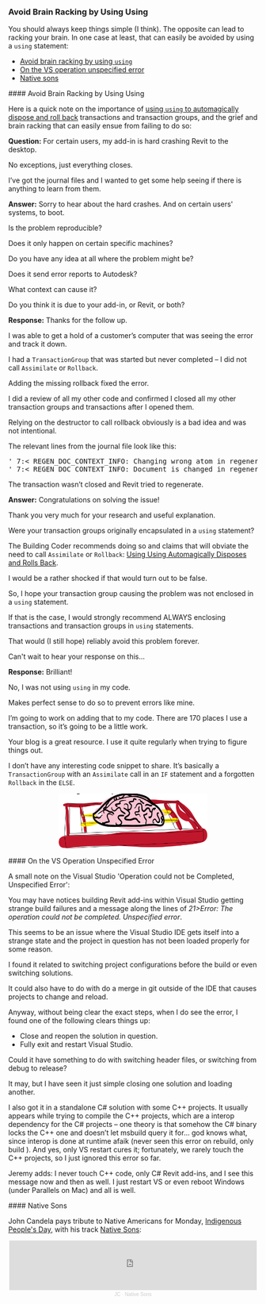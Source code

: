 <head>
<meta http-equiv="Content-Type" content="text/html; charset=utf-8">
<link rel="stylesheet" type="text/css" href="bc.css">
<script src="https://cdn.rawgit.com/google/code-prettify/master/loader/run_prettify.js" type="text/javascript"></script>
</head>

<!---

- 17047221 [ADN Support]

- VS operation could not be Completed, Unspecified Error
  https://autodesk.slack.com/archives/C0SJ4U3PE/p1602528759049500
  Andrew Bushnell 
  A little PSA for revit developers.   I have noticed for a little bit now (and have gotten questions from others) that when building Revit or RevitAdditions within Visual Studio you get strange build failures and the message is along the lines of:
  21>Error: The operation could not be completed. Unspecified error
  Based on my investigations, this is an issue where the Visual Studio IDE gets itself into a strange state and the project in question has not been loaded properly for some reason.. I have not really traced down the steps that tend to cause, this.. For me I have found it related to switching project configurations before the build or even switching solutions from say revit to revitadditions.  It could also have to do with do a merge in git outside of the IDE that causes projects to change and reload.. Anyway, as I noted, I am not clear the exact steps, but when I do see the error, I found one of the following clears things up:
  - Close and reopen the solution in question.
  - Fully exit and restart Visual Studio.
  Anyway, FYI... (edited) 
  Jaap van der Weide  11 hours ago
  Could it have something to do with switching 3rd party header links when switching from debug to release?
  Andrew Bushnell  11 hours ago
  it may, but I have seen it just simple closing revit.sln and loading revitadditions, upon building tje newly loaded RevitAdditions.sln I would get the error..
  Dragos Turmac  2 hours ago
  Ah. That. Actually, I also got it in Precast,  which is a standalone C# solution with some C++ projects. It usually appears while trying to compile the C++ projects, which are a interop dependency for the C# projects - my theory is that somehow the C# binary locks the C++ one and doesn’t let msbuild query it for… god knows what, since interop is done at runtime afaik ( never seen this error on rebuild, only build ). And yes, only VS restart cures it; fortunately we rarely touch the C++ projects so I just ignored this error so far. Maybe we should look into it more and fill a MS bug if it’s so widespread? (edited) 
  Jeremy Tammik  < 1 minute ago
  I never touch C++ code, only C# Revit add-ins, and I see this message now and then as well. I just restart VS or even reboot Windows (under Parallels on Mac) and all is well.


twitter:

Keep things simple, or rack your brain. In one case, that can easily be avoided by using a using statement in the #RevitAPI @AutodeskForge @AutodeskRevit #bim #DynamoBim #ForgeDevCon http://bit.ly/usingusing

You should always keep things simple (I think).
The opposite can lead to racking your brain.
In one case at least, that can easily be avoided by using a <code>using</code> statement
&ndash; Avoid brain racking by using <code>using</code>
&ndash; On the VS operation unspecified error
&ndash; Native sons...

linkedin:

Keep things simple, or rack your brain. In one case, that can easily be avoided by using a using statement in the #RevitAPI

http://bit.ly/usingusing

You should always keep things simple (I think).
The opposite can lead to racking your brain.
In one case at least, that can easily be avoided by using a using statement:

- Avoid brain racking by using using
- On the VS operation unspecified error
- Native sons...

#bim #DynamoBim #ForgeDevCon #Revit #API #IFC #SDK #AI #VisualStudio #Autodesk #AEC #adsk

the [Revit API discussion forum](http://forums.autodesk.com/t5/revit-api-forum/bd-p/160) thread

<center>
<img src="img/" alt="" title="" width="600"/>
<p style="font-size: 80%; font-style:italic"></p>
</center>

-->


### Avoid Brain Racking by Using Using

You should always keep things simple (I think).
The opposite can lead to racking your brain.
In one case at least, that can easily be avoided by using a `using` statement:

- [Avoid brain racking by using `using`](#2)
- [On the VS operation unspecified error](#3)
- [Native sons](#4)

####<a name="2"></a> Avoid Brain Racking by Using Using

Here is a quick note on the importance
of [using `using` to automagically dispose and roll back](http://thebuildingcoder.typepad.com/blog/2012/04/using-using-automagically-disposes-and-rolls-back.html) transactions
and transaction groups, and the grief and brain racking that can easily ensue from failing to do so:

**Question:** For certain users, my add-in is hard crashing Revit to the desktop.

No exceptions, just everything closes.

I’ve got the journal files and I wanted to get some help seeing if there is anything to learn from them.

**Answer:** Sorry to hear about the hard crashes. And on certain users' systems, to boot.

Is the problem reproducible?

Does it only happen on certain specific machines?

Do you have any idea at all where the problem might be?

Does it send error reports to Autodesk?

What context can cause it?

Do you think it is due to your add-in, or Revit, or both?

**Response:** Thanks for the follow up.

I was able to get a hold of a customer’s computer that was seeing the error and track it down.

I had a `TransactionGroup` that was started but never completed &ndash; I did not call `Assimilate` or `Rollback`.

Adding the missing rollback fixed the error.

I did a review of all my other code and confirmed I closed all my other transaction groups and transactions after I opened them.

Relying on the destructor to call rollback obviously is a bad idea and was not intentional.

The relevant lines from the journal file look like this:

<pre>
' 7:< REGEN_DOC_CONTEXT_INFO: Changing wrong atom in regeneration
' 7:< REGEN_DOC_CONTEXT_INFO: Document is changed in regeneration while it is not supposed to
</pre>

The transaction wasn’t closed and Revit tried to regenerate.

**Answer:** Congratulations on solving the issue!

Thank you very much for your research and useful explanation.  

Were your transaction groups originally encapsulated in a `using` statement?

The Building Coder recommends doing so and claims that will obviate the need to call `Assimilate` or `Rollback`:
[Using Using Automagically Disposes and Rolls Back](http://thebuildingcoder.typepad.com/blog/2012/04/using-using-automagically-disposes-and-rolls-back.html).

I would be a rather shocked if that would turn out to be false.

So, I hope your transaction group causing the problem was not enclosed in a `using` statement.

If that is the case, I would strongly recommend ALWAYS enclosing transactions and transaction groups in `using` statements.

That would (I still hope) reliably avoid this problem forever.

Can't wait to hear your response on this...

**Response:** Brilliant!

No, I was not using `using` in my code.

Makes perfect sense to do so to prevent errors like mine.

I’m going to work on adding that to my code. There are 170 places I use a transaction, so it’s going to be a little work.

Your blog is a great resource. I use it quite regularly when trying to figure things out.

I don’t have any interesting code snippet to share.
It’s basically a `TransactionGroup` with an `Assimilate` call in an `IF` statement and a forgotten `Rollback` in the `ELSE`.

<center>
<img src="img/brain-rack.png" alt="Brain rack" title="Brain rack" width="300"/> <!-- 519 -->
</center>

####<a name="3"></a> On the VS Operation Unspecified Error 

A small note on the Visual Studio 'Operation could not be Completed, Unspecified Error':

You may have notices building Revit add-ins within Visual Studio getting strange build failures and a message along the lines of *21>Error: The operation could not be completed. Unspecified error*.

This seems to be an issue where the Visual Studio IDE gets itself into a strange state and the project in question has not been loaded properly for some reason.

I found it related to switching project configurations before the build or even switching solutions.

It could also have to do with do a merge in git outside of the IDE that causes projects to change and reload.

Anyway, without being clear the exact steps, when I do see the error, I found one of the following clears things up:

- Close and reopen the solution in question.
- Fully exit and restart Visual Studio.

Could it have something to do with switching header files, or switching from debug to release?

It may, but I have seen it just simple closing one solution and loading another.

I also got it in a standalone C# solution with some C++ projects.
It usually appears while trying to compile the C++ projects, which are a interop dependency for the C# projects &ndash; one theory is that somehow the C# binary locks the C++ one and doesn’t let msbuild query it for… god knows what, since interop is done at runtime afaik (never seen this error on rebuild, only build ).
And yes, only VS restart cures it; fortunately, we rarely touch the C++ projects, so I just ignored this error so far. 

Jeremy adds: I never touch C++ code, only C# Revit add-ins, and I see this message now and then as well.
I just restart VS or even reboot Windows (under Parallels on Mac) and all is well.


####<a name="4"></a> Native Sons

John Candela pays tribute to Native Americans for Monday,
[Indigenous People's Day](https://en.wikipedia.org/wiki/Indigenous_Peoples%27_Day), with
his track [Native Sons](https://soundcloud.com/jdcandela/native-sons):

<center>
<iframe width="500" height="100" scrolling="no" frameborder="no" allow="autoplay" src="https://w.soundcloud.com/player/?url=https%3A//api.soundcloud.com/tracks/908029177&color=%23ff5500&auto_play=false&hide_related=false&show_comments=true&show_user=true&show_reposts=false&show_teaser=true"></iframe><div style="font-size: 10px; color: #cccccc;line-break: anywhere;word-break: normal;overflow: hidden;white-space: nowrap;text-overflow: ellipsis; font-family: Interstate,Lucida Grande,Lucida Sans Unicode,Lucida Sans,Garuda,Verdana,Tahoma,sans-serif;font-weight: 100;"><a href="https://soundcloud.com/jdcandela" title="JC" target="_blank" style="color: #cccccc; text-decoration: none;">JC</a> · <a href="https://soundcloud.com/jdcandela/native-sons" title="Native Sons" target="_blank" style="color: #cccccc; text-decoration: none;">Native Sons</a></div>
</center>

